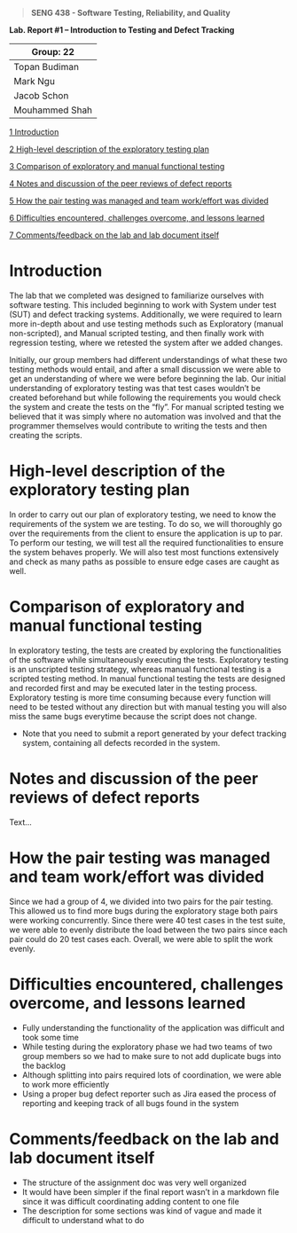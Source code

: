 >   **SENG 438 - Software Testing, Reliability, and Quality**

**Lab. Report \#1 – Introduction to Testing and Defect Tracking**

| Group: 22      |
|-----------------|
| Topan Budiman |   
| Mark Ngu               |   
| Jacob Schon                |   
| Mouhammed Shah                  |   

[1 Introduction](#Introduction)

[2 High-level description of the exploratory testing plan](#High-level-description-of-the-exploratory-testing-plan)

[3 Comparison of exploratory and manual functional testing](#Comparison-of-exploratory-and-manual-functional-testing)

[4 Notes and discussion of the peer reviews of defect reports](#How-the-pair-testing-was-managed-and-team-work/effort-was-divided)

[5 How the pair testing was managed and team work/effort was
divided](#How-the-pair-testing-was-managed-and-team-work/effort-was-divided)

[6 Difficulties encountered, challenges overcome, and lessons
learned](#Difficulties-encountered,-challenges-overcome,-and-lessons-learned)

[7 Comments/feedback on the lab and lab document itself](#Comments/feedback-on-the-lab-and-lab-document-itself)

# Introduction

The lab that we completed was designed to familiarize ourselves with software testing. This 
included beginning to work with System under test (SUT) and defect tracking systems. Additionally, 
we were required to learn more in-depth about and use testing methods such as 
Exploratory (manual non-scripted), and Manual scripted testing, and then finally work with
regression testing, where we retested the system after we added changes.

Initially, our group members had different understandings of what these two testing methods 
would entail, and after a small discussion we were able to get an understanding of where we were 
before beginning the lab. Our initial understanding of exploratory testing was that test cases 
wouldn’t be created beforehand but while following the requirements you would check the 
system and create the tests on the “fly”. For manual scripted testing we believed that it was simply 
where no automation was involved and that the programmer themselves would contribute to 
writing the tests and then creating the scripts.


# High-level description of the exploratory testing plan

In order to carry out our plan of exploratory testing, we need to know the requirements of the system we are testing. To do so, we will thoroughly go over the requirements from the client to ensure the application is up to par. To perform our testing, we will test all the required functionalities to ensure the system behaves properly. We will also test most functions extensively and check as many paths as possible to ensure edge cases are caught as well.

# Comparison of exploratory and manual functional testing

In exploratory testing, the tests are created by exploring the functionalities of the software while simultaneously executing the tests. Exploratory testing is an unscripted testing strategy, whereas manual functional testing is a scripted testing method. In manual functional testing the tests are designed and recorded first and may be executed later in the testing process. Exploratory testing is more time consuming because every function will need to be tested without any direction but with manual testing you will also miss the same bugs everytime because the script does not change.

-   Note that you need to submit a report generated by your defect tracking
    system, containing all defects recorded in the system.

# Notes and discussion of the peer reviews of defect reports

Text…

# How the pair testing was managed and team work/effort was divided 

Since we had a group of 4, we divided into two pairs for the pair testing. This allowed us to find more bugs during the exploratory stage both pairs were working concurrently. Since there were 40 test cases in the test suite, we were able to evenly distribute the load between the two pairs since each pair could do 20 test cases each. Overall, we were able to split the work evenly.

# Difficulties encountered, challenges overcome, and lessons learned

- Fully understanding the functionality of the application was difficult and took some time
- While testing during the exploratory phase we had two teams of two group members so we had to make sure to not add duplicate bugs into the backlog
- Although splitting into pairs required lots of coordination, we were able to work more efficiently
- Using a proper bug defect reporter such as Jira eased the process of reporting and keeping track of all bugs found in the system


# Comments/feedback on the lab and lab document itself

- The structure of the assignment doc was very well organized
- It would have been simpler if the final report wasn’t in a markdown file since it was difficult coordinating adding content to one file
- The description for some sections was kind of vague and made it difficult to understand what to do

